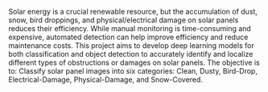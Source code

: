 Solar energy is a crucial renewable resource, but the accumulation of dust, snow, bird droppings, and physical/electrical damage on solar panels reduces their efficiency. While manual monitoring is time-consuming and expensive, automated detection can help improve efficiency and reduce maintenance costs.
This project aims to develop deep learning models for both classification and object detection to accurately identify and localize different types of obstructions or damages on solar panels. The objective is to: Classify solar panel images into six categories: Clean, Dusty, Bird-Drop, Electrical-Damage, Physical-Damage, and Snow-Covered.

